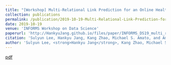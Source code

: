 ```yaml
---
title: "[Workshop] Multi-Relational Link Prediction for an Online Health Community"
collection: publications
permalink: /publication/2019-10-19-Multi-Relational-Link-Prediction-for-an-Online-Health-Community
date: 2019-10-19
venue: 'INFORMS Workshop on Data Science'
paperurl: 'http://HankyuJang.github.io/files/paper/INFORMS_DS19_multi_relational_link_prediction.pdf'
citation: 'Sulyun Lee, Hankyu Jang, Kang Zhao, Michael S. Amato, and Amanda L. Graham. 2019. &quot;Multi-Relational Link Prediction for an Online Health Community&quot; <i>INFORMS Workshop on Data Science, Seattle, WA, USA</i>'
author: 'Sulyun Lee, <strong>Hankyu Jang</strong>, Kang Zhao, Michael S. Amato, and Amanda L. Graham'
---
```


[pdf](http://HankyuJang.github.io/files/paper/INFORMS_DS19_multi_relational_link_prediction.pdf)
